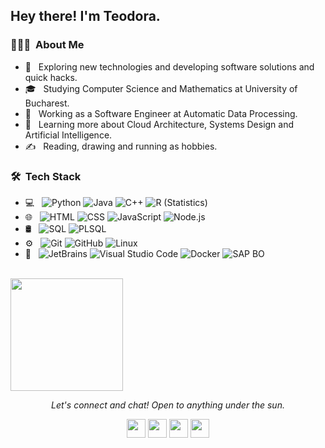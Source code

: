 
<h2> Hey there! I'm Teodora.</h2>

<h3> 👨🏻‍💻 &nbsp;About Me </h3>

- 🤔 &nbsp; Exploring new technologies and developing software solutions and quick hacks.
- 🎓 &nbsp; Studying Computer Science and Mathematics at University of Bucharest.
- 💼 &nbsp; Working as a Software Engineer at Automatic Data Processing.
- 🌱 &nbsp; Learning more about Cloud Architecture, Systems Design and Artificial Intelligence.
- ✍️ &nbsp; Reading, drawing and running as hobbies.

<h3> 🛠 &nbsp;Tech Stack</h3>

- 💻 &nbsp;
  ![Python](https://img.shields.io/badge/-Python-333333?style=flat&logo=python)
  ![Java](https://img.shields.io/badge/-Java-333333?style=flat&logo=Java&logoColor=007396)
  ![C++](https://img.shields.io/badge/-C++-333333?style=flat&logo=C%2B%2B&logoColor=00599C)
  ![R (Statistics)](https://img.shields.io/badge/-R-333333?style=flat&logo=R&logoColor=276DC3)
- 🌐 &nbsp;
  ![HTML](https://img.shields.io/badge/-HTML-333333?style=flat&logo=HTML)
  ![CSS](https://img.shields.io/badge/-CSS-333333?style=flat&logo=CSS3&logoColor=1572B6)
  ![JavaScript](https://img.shields.io/badge/-JavaScript-333333?style=flat&logo=javascript)
  ![Node.js](https://img.shields.io/badge/-Node.js-333333?style=flat&logo=node.js)
- 🛢 &nbsp;
  ![SQL](https://img.shields.io/badge/-SQL-000000?style=for-the-badge&logo=MySQL)
  ![PLSQL](https://img.shields.io/badge/-PLSQL-333333?style=flat&logo=PLSQL%2B%2B&logoColor=00599C)
- ⚙️ &nbsp;
  ![Git](https://img.shields.io/badge/-Git-333333?style=flat&logo=git)
  ![GitHub](https://img.shields.io/badge/-GitHub-333333?style=flat&logo=github)
  ![Linux](http://img.shields.io/badge/-Linux-000000?style=for-the-badge&logo=linux)
- 🔧 &nbsp;
  ![JetBrains](https://img.shields.io/badge/-JetBrains-333333?style=flat&logo=jetbrains)
  ![Visual Studio Code](https://img.shields.io/badge/-Visual%20Studio%20Code-333333?style=flat&logo=visual-studio-code&logoColor=007ACC)
  ![Docker](https://img.shields.io/badge/-Docker-333333?style=flat&logo=docker)
  ![SAP BO](https://img.shields.io/badge/-SAP-333333?style=flat&logo=sap)

<br/>

<a href="https://github.com/TeodoraSumurduc">
  <img height="180em" src="https://github-readme-stats.vercel.app/api/top-langs/?username=TeodoraSumurduc&theme=buefy&layout=compacthttps://github-readme-stats.vercel.app/api/top-langs/?username=TeodoraSumurduc&theme=buefy&layout=compact" />
</a>

<br/>


<p align="center">
  <i>Let's connect and chat! Open to anything under the sun.</i>

  <p align="center"> 
    <a href="https://www.linkedin.com/in/teodora-sumurduc-8b54171b6/" alt="Linkedin"><img src="https://github.com/nitish-awasthi/nitish-awasthi/blob/master/174857.png" height="30" width="30"></a>
    <a href="https://www.facebook.com/share/jDJBXAwMjUnEVA3q/" alt="Facebook"><img src="https://github.com/nitish-awasthi/nitish-awasthi/blob/master/1024px-Facebook_Logo_(2019).png" height="30" width="30"></a>
    <a href="https://www.instagram.com/teodora_sumurduc?igsh=cXloM2c1dWs4cDFz" alt="Instagram"><img src="https://github.com/nitish-awasthi/nitish-awasthi/blob/master/instagram-logo-png-transparent-background-hd-3.png" height="30" width="30"></a>
    <a href="mailto:teodorasumurduc@gmail.com" alt="Contact me"><img src="https://github.com/nitish-awasthi/nitish-awasthi/blob/master/gmail-512.webp" height="30" width="30"></a>
  </p>
